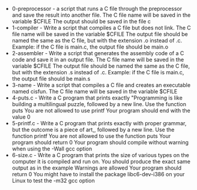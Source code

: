 - 0-preprocessor - a script that runs a C file through the preprocessor and save the result into another file. The C file name will be saved in the variable $CFILE The output should be saved in the file c
- 1-compiler - Write a script that compiles a C file but does not link. The C file name will be saved in the variable $CFILE The output file should be named the same as the C file,
but with the extension .o instead of .c. Example: if the C file is main.c, the output file should be main.o
- 2-assembler - Write a script that generates the assembly code of a C code and save it in an output file. The C file name will be saved in the variable $CFILE
  The output file should be named the same as the C file, but with the extension .s instead of .c. Example: if the C file is main.c, the output file should be main.s
- 3-name - Write a script that compiles a C file and creates an executable named cisfun. The C file name will be saved in the variable $CFILE
- 4-puts.c - Write a C program that prints exactly "Programming is like building a multilingual puzzle, followed by a new line.
 Use the function puts You are not allowed to use printf Your program should end with the value 0
- 5-printf.c - Write a C program that prints exactly with proper grammar, but the outcome is a piece of art,, followed by a new line. Use the function printf 
You are not allowed to use the function puts Your program should return 0 Your program should compile without warning when using the -Wall gcc option
- 6-size.c - Write a C program that prints the size of various types on the computer it is compiled and run on. You should produce the exact same output as in the example
 Warnings are allowed Your program should return 0 You might have to install the package libc6-dev-i386 on your Linux to test the -m32 gcc option